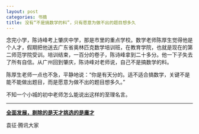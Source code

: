 ```yaml
---
layout: post
categories: 书摘
title: 没有“不是搞数学的料”，只有愿意为做不出的题目想多久
---
```


念完小学，陈诗峰考上肇庆中学，那是市里的重点学校。数学老师陈厚生觉得他是个人才，假期把他送去广东省奥林匹克数学培训班，在教育学院，也就是现在的第二师范学院受训。培训结束，一百分的卷子，陈诗峰拿到二十多分。他一下子失去了所有自信。从广州回到肇庆，陈诗峰对老师说，自己不是搞数学的料。

陈厚生老师一点也不急，平静地说：“你是有天分的。适不适合搞数学，关键不是能不能做出题目，而是愿意为做不出的题目想多久。”

不知一个小城的初中老师怎么能说出这样的至理名言。

---

**[全面发展，剔除的是天才挑选的是庸才](http://t.cn/Rxqna5d)**

袁征·腾讯大家